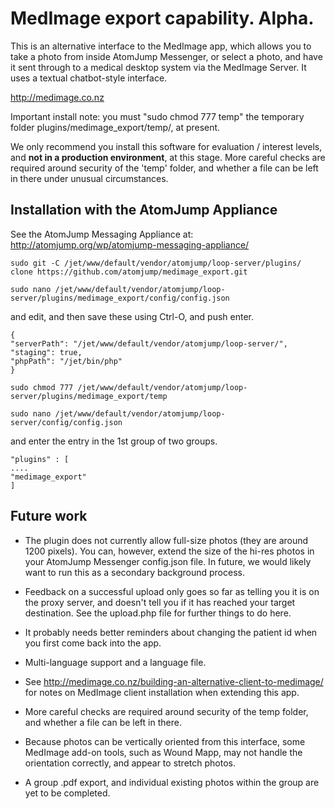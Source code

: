 # MedImage export capability. Alpha. 

This is an alternative interface to the MedImage app, which allows you to take a photo from inside AtomJump Messenger, or select a photo, and have it sent through to a medical desktop system via the MedImage Server. It uses a textual chatbot-style interface.

http://medimage.co.nz


Important install note: you must "sudo chmod 777 temp" the temporary folder plugins/medimage_export/temp/, at present.

We only recommend you install this software for evaluation / interest levels, and __not in a production environment__, at this stage. More careful checks are required around security of the 'temp' folder, and whether a file can be left in there under unusual circumstances.


## Installation with the AtomJump Appliance

See the AtomJump Messaging Appliance at: http://atomjump.org/wp/atomjump-messaging-appliance/

```
sudo git -C /jet/www/default/vendor/atomjump/loop-server/plugins/ clone https://github.com/atomjump/medimage_export.git

sudo nano /jet/www/default/vendor/atomjump/loop-server/plugins/medimage_export/config/config.json
```

and edit, and then save these using Ctrl-O, and push enter.

```
{
"serverPath": "/jet/www/default/vendor/atomjump/loop-server/",
"staging": true,
"phpPath": "/jet/bin/php"
}
```

```
sudo chmod 777 /jet/www/default/vendor/atomjump/loop-server/plugins/medimage_export/temp

sudo nano /jet/www/default/vendor/atomjump/loop-server/config/config.json
```

and enter the entry in the 1st group of two groups.

```
"plugins" : [
....
"medimage_export"
]
```




## Future work

* The plugin does not currently allow full-size photos (they are around 1200 pixels). You can, however, extend the size of the hi-res photos in your AtomJump Messenger config.json file. In future, we would likely want to run this as a secondary background process.

* Feedback on a successful upload only goes so far as telling you it is on the proxy server, and doesn't tell you if it has reached your target destination. See the upload.php file for further things to do here.

* It probably needs better reminders about changing the patient id when you first come back into the app.

* Multi-language support and a language file.

* See http://medimage.co.nz/building-an-alternative-client-to-medimage/ for notes on MedImage client installation when extending this app.

* More careful checks are required around security of the temp folder, and whether a file can be left in there.

* Because photos can be vertically oriented from this interface, some MedImage add-on tools, such as Wound Mapp, may not handle the orientation correctly, and appear to stretch photos.

* A group .pdf export, and individual existing photos within the group are yet to be completed.
